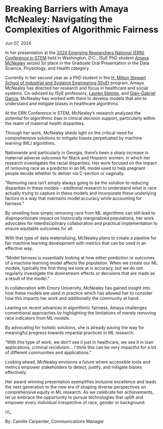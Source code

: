 # Breaking Barriers with Amaya McNealey: Navigating the Complexities of Algorithmic Fairness

Jun 07, 2024


In her presentation at the [2024 Emerging Researchers National (ERN) Conference in STEM](https://emerging-researchers.org/) held in Washington, D.C., ISyE PhD student [Amaya McNealey](https://www.isye.gatech.edu/users/amaya-mcnealey) seized 1st place in the Graduate Oral Presentation in the Data Science, Physiology, and Health category.

Currently in her second year as a PhD student in the [H. Milton Stewart School of Industrial and Systems Engineering (ISyE)](http://www.isye.gatech.edu/) program, Amaya McNealey has directed her research and focus in healthcare and social systems. Co-advised by ISyE professors, [Lauren Steimle](https://www.isye.gatech.edu/users/lauren-steimle), and [Gian-Gabriel Garcia](https://www.isye.gatech.edu/users/gian-gabriel-garcia), McNealey has worked with them to develop models that aim to understand and mitigate biases in healthcare algorithms.

At the ERN Conference in STEM, McNealey’s research analyzed the potential for algorithmic bias in clinical decision support, particularly within the realm of maternal health disparities.

Through her work, McNealey sheds light on the critical need for comprehensive solutions to mitigate biases perpetuated by machine learning (ML) algorithms.

Nationwide and particularly in Georgia, there’s been a sharp increase in maternal adverse outcomes for Black and Hispanic women, in which her research investigates the racial disparities. Her work focused on the impact of removing race as a predictor in an ML model used to help pregnant people decide whether to deliver via C-section or vaginally.

“Removing race isn’t simply always going to be the solution to reducing disparities in these models – additional research to understand what is race actually trying to capture in these models and incorporate these underlying factors in a way that maintains model accuracy while accounting for fairness.”

By unveiling how simply removing race from ML algorithms can still lead to disproportionate impact on historically marginalized populations, her work advocates for interdisciplinary collaboration and practical implementation to ensure equitable outcomes for all.

With that type of data materializing, McNealey plans to create a pipeline for fair machine learning development with metrics that can be used in an effective way.

“Model fairness is essentially looking at how either prediction or outcomes of a machine learning model affects the population. When we create our ML models, typically the first thing we look at is accuracy, but we do not regularly investigate the downstream effects or decisions that are made as a result of the model.”

In collaboration with Emory University, McNealey has gained insight into how these models are used in practice which has allowed her to consider how this impacts her work and additionally the community at hand.

Leaning on recent advances in algorithmic fairness, Amaya challenges conventional approaches by highlighting the limitations of merely removing race indicators from ML models.

By advocating for holistic solutions, she is already paving the way for meaningful progress towards impartial practices in ML research.

“With this type of work, we don’t see it just in healthcare, we see it in loan applications, criminal recidivism… I think this can be very impactful for a lot of different communities and applications.”

Looking ahead, McNealey envisions a future where accessible tools and metrics empower stakeholders to detect, justify, and mitigate biases effectively.

Her award-winning presentation exemplifies inclusive excellence and leads the next generation to the new era of shaping diverse perspectives on comprehensive equity in ML research. As we celebrate her achievements, let us embrace the opportunity to pursue technologies that uplift and empower every individual irrespective of race, gender or background.

\\_\\_\\_

By: Camille Carpenter, Communications Manager